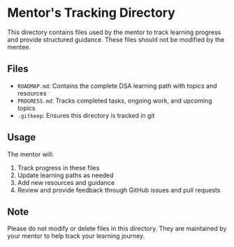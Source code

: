 # Mentor's Tracking Directory

This directory contains files used by the mentor to track learning progress and provide structured guidance. These files should not be modified by the mentee.

## Files

- `ROADMAP.md`: Contains the complete DSA learning path with topics and resources
- `PROGRESS.md`: Tracks completed tasks, ongoing work, and upcoming topics
- `.gitkeep`: Ensures this directory is tracked in git

## Usage

The mentor will:
1. Track progress in these files
2. Update learning paths as needed
3. Add new resources and guidance
4. Review and provide feedback through GitHub issues and pull requests

## Note

Please do not modify or delete files in this directory. They are maintained by your mentor to help track your learning journey.